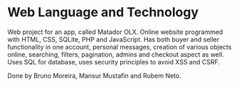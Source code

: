 # Web Language and Technology
Web project for an app, called Matador OLX. Online website programmed with HTML, CSS, SQLite, PHP and JavaScript. Has both buyer and seller functionality in one account, personal messages, creation of various objects online, searching, filters, pagination, admins and checkout  aspect as well. Uses SQL for database, uses security principles to avoid XSS and CSRF.

Done by Bruno Moreira, Mansur Mustafin and Rubem Neto.